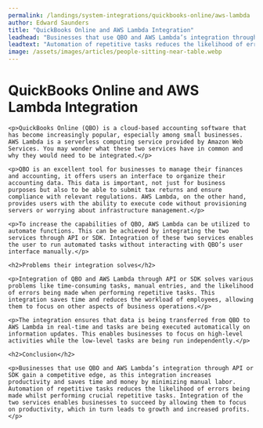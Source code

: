 ```yaml
---
permalink: /landings/system-integrations/quickbooks-online/aws-lambda
author: Edward Saunders
title: "QuickBooks Online and AWS Lambda Integration"
leadhead: "Businesses that use QBO and AWS Lambda’s integration through API or SDK gain a competitive edge, as this integration increases productivity and saves time and money by minimizing manual labor"
leadtext: "Automation of repetitive tasks reduces the likelihood of errors being made whilst performing crucial repetitive tasks. Integration of the two services enables businesses to succeed by allowing them to focus on productivity, which in turn leads to growth and increased profits."
image: /assets/images/articles/people-sitting-near-table.webp
---
```

<div class="arttext">	<h1>QuickBooks Online and AWS Lambda Integration</h1>

	<p>QuickBooks Online (QBO) is a cloud-based accounting software that has become increasingly popular, especially among small businesses. AWS Lambda is a serverless computing service provided by Amazon Web Services. You may wonder what these two services have in common and why they would need to be integrated.</p>

	<p>QBO is an excellent tool for businesses to manage their finances and accounting, it offers users an interface to organize their accounting data. This data is important, not just for business purposes but also to be able to submit tax returns and ensure compliance with relevant regulations. AWS Lambda, on the other hand, provides users with the ability to execute code without provisioning servers or worrying about infrastructure management.</p>

	<p>To increase the capabilities of QBO, AWS Lambda can be utilized to automate functions. This can be achieved by integrating the two services through API or SDK. Integration of these two services enables the user to run automated tasks without interacting with QBO’s user interface manually.</p>

	<h2>Problems their integration solves</h2>

	<p>Integration of QBO and AWS Lambda through API or SDK solves various problems like time-consuming tasks, manual entries, and the likelihood of errors being made when performing repetitive tasks. This integration saves time and reduces the workload of employees, allowing them to focus on other aspects of business operations.</p>

	<p>The integration ensures that data is being transferred from QBO to AWS Lambda in real-time and tasks are being executed automatically on information updates. This enables businesses to focus on high-level activities while the low-level tasks are being run independently.</p>

	<h2>Conclusion</h2>

	<p>Businesses that use QBO and AWS Lambda’s integration through API or SDK gain a competitive edge, as this integration increases productivity and saves time and money by minimizing manual labor. Automation of repetitive tasks reduces the likelihood of errors being made whilst performing crucial repetitive tasks. Integration of the two services enables businesses to succeed by allowing them to focus on productivity, which in turn leads to growth and increased profits.</p>

</div>